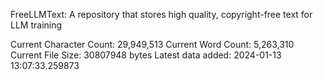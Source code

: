 FreeLLMText: A repository that stores high quality, copyright-free text for LLM training 
 
 
 Current Character Count: 29,949,513 
 Current Word Count: 5,263,310 
 Current File Size: 30807948 bytes 
 Latest data added: 2024-01-13 13:07:33.259873